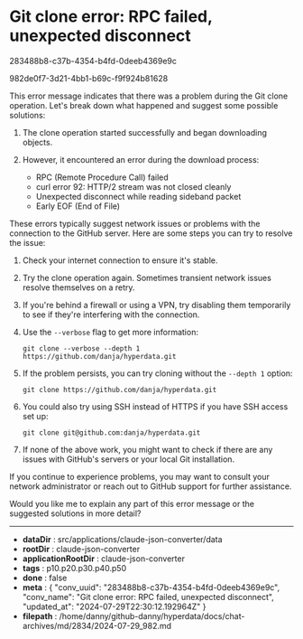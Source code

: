 # Git clone error: RPC failed, unexpected disconnect

283488b8-c37b-4354-b4fd-0deeb4369e9c

982de0f7-3d21-4bb1-b69c-f9f924b81628

 This error message indicates that there was a problem during the Git clone operation. Let's break down what happened and suggest some possible solutions:

1. The clone operation started successfully and began downloading objects.

2. However, it encountered an error during the download process:
   - RPC (Remote Procedure Call) failed
   - curl error 92: HTTP/2 stream was not closed cleanly
   - Unexpected disconnect while reading sideband packet
   - Early EOF (End of File)

These errors typically suggest network issues or problems with the connection to the GitHub server. Here are some steps you can try to resolve the issue:

1. Check your internet connection to ensure it's stable.

2. Try the clone operation again. Sometimes transient network issues resolve themselves on a retry.

3. If you're behind a firewall or using a VPN, try disabling them temporarily to see if they're interfering with the connection.

4. Use the `--verbose` flag to get more information:
   ```
   git clone --verbose --depth 1 https://github.com/danja/hyperdata.git
   ```

5. If the problem persists, you can try cloning without the `--depth 1` option:
   ```
   git clone https://github.com/danja/hyperdata.git
   ```

6. You could also try using SSH instead of HTTPS if you have SSH access set up:
   ```
   git clone git@github.com:danja/hyperdata.git
   ```

7. If none of the above work, you might want to check if there are any issues with GitHub's servers or your local Git installation.

If you continue to experience problems, you may want to consult your network administrator or reach out to GitHub support for further assistance.

Would you like me to explain any part of this error message or the suggested solutions in more detail?

---

* **dataDir** : src/applications/claude-json-converter/data
* **rootDir** : claude-json-converter
* **applicationRootDir** : claude-json-converter
* **tags** : p10.p20.p30.p40.p50
* **done** : false
* **meta** : {
  "conv_uuid": "283488b8-c37b-4354-b4fd-0deeb4369e9c",
  "conv_name": "Git clone error: RPC failed, unexpected disconnect",
  "updated_at": "2024-07-29T22:30:12.192964Z"
}
* **filepath** : /home/danny/github-danny/hyperdata/docs/chat-archives/md/2834/2024-07-29_982.md